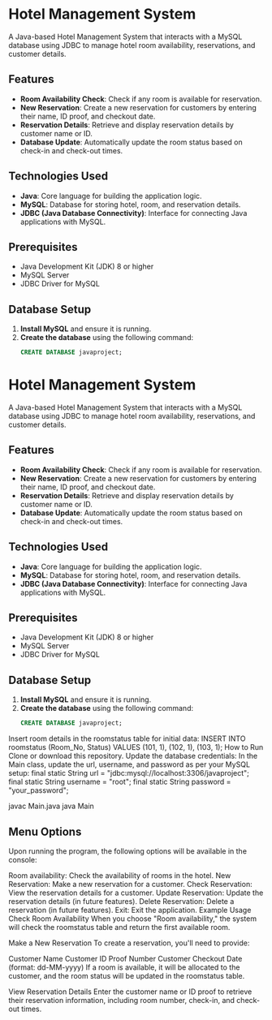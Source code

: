 # Hotel Management System

A Java-based Hotel Management System that interacts with a MySQL database using JDBC to manage hotel room availability, reservations, and customer details.

## Features

- **Room Availability Check**: Check if any room is available for reservation.
- **New Reservation**: Create a new reservation for customers by entering their name, ID proof, and checkout date.
- **Reservation Details**: Retrieve and display reservation details by customer name or ID.
- **Database Update**: Automatically update the room status based on check-in and check-out times.

## Technologies Used

- **Java**: Core language for building the application logic.
- **MySQL**: Database for storing hotel, room, and reservation details.
- **JDBC (Java Database Connectivity)**: Interface for connecting Java applications with MySQL.

## Prerequisites

- Java Development Kit (JDK) 8 or higher
- MySQL Server
- JDBC Driver for MySQL

## Database Setup

1. **Install MySQL** and ensure it is running.
2. **Create the database** using the following command:
   ```sql
   CREATE DATABASE javaproject;
# Hotel Management System

A Java-based Hotel Management System that interacts with a MySQL database using JDBC to manage hotel room availability, reservations, and customer details.

## Features

- **Room Availability Check**: Check if any room is available for reservation.
- **New Reservation**: Create a new reservation for customers by entering their name, ID proof, and checkout date.
- **Reservation Details**: Retrieve and display reservation details by customer name or ID.
- **Database Update**: Automatically update the room status based on check-in and check-out times.

## Technologies Used

- **Java**: Core language for building the application logic.
- **MySQL**: Database for storing hotel, room, and reservation details.
- **JDBC (Java Database Connectivity)**: Interface for connecting Java applications with MySQL.

## Prerequisites

- Java Development Kit (JDK) 8 or higher
- MySQL Server
- JDBC Driver for MySQL

## Database Setup

1. **Install MySQL** and ensure it is running.
2. **Create the database** using the following command:
   ```sql
   CREATE DATABASE javaproject;
Insert room details in the roomstatus table for initial data:
INSERT INTO roomstatus (Room_No, Status) VALUES (101, 1), (102, 1), (103, 1);
How to Run
Clone or download this repository.
Update the database credentials: In the Main class, update the url, username, and password as per your MySQL setup:
final static String url = "jdbc:mysql://localhost:3306/javaproject";
final static String username = "root";
final static String password = "your_password";

javac Main.java
java Main

## Menu Options
Upon running the program, the following options will be available in the console:

Room availability: Check the availability of rooms in the hotel.
New Reservation: Make a new reservation for a customer.
Check Reservation: View the reservation details for a customer.
Update Reservation: Update the reservation details (in future features).
Delete Reservation: Delete a reservation (in future features).
Exit: Exit the application.
Example Usage
Check Room Availability
When you choose "Room availability," the system will check the roomstatus table and return the first available room.

Make a New Reservation
To create a reservation, you'll need to provide:

Customer Name
Customer ID Proof Number
Customer Checkout Date (format: dd-MM-yyyy)
If a room is available, it will be allocated to the customer, and the room status will be updated in the roomstatus table.

View Reservation Details
Enter the customer name or ID proof to retrieve their reservation information, including room number, check-in, and check-out times.